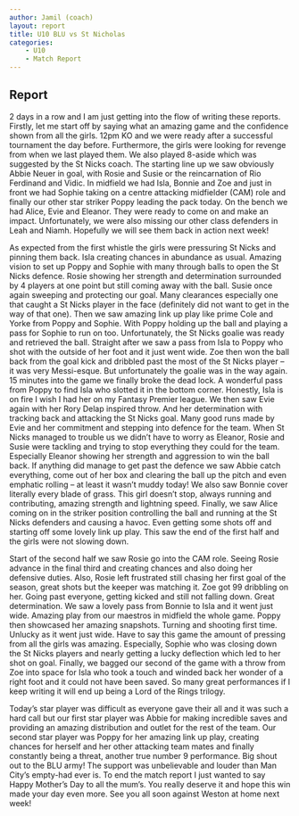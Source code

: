 ```yaml
---
author: Jamil (coach)
layout: report
title: U10 BLU vs St Nicholas
categories: 
    - U10
    - Match Report
---
```


## Report

2 days in a row and I am just getting into the flow of writing these reports. Firstly, let me start off by saying what an amazing game and the confidence shown from all the girls. 12pm KO and we were ready after a successful tournament the day before. Furthermore, the girls were looking for revenge from when we last played them. We also played 8-aside which was suggested by the St Nicks coach. The starting line up we saw obviously Abbie Neuer in goal, with Rosie and Susie or the reincarnation of Rio Ferdinand and Vidic. In midfield we had Isla, Bonnie and Zoe and just in front we had Sophie taking on a centre attacking midfielder (CAM) role and finally our other star striker Poppy leading the pack today. On the bench we had Alice, Evie and Eleanor. They were ready to come on and make an impact. Unfortunately, we were also missing our other class defenders in Leah and Niamh. Hopefully we will see them back in action next week!

As expected from the first whistle the girls were pressuring St Nicks and pinning them back. Isla creating chances in abundance as usual. Amazing vision to set up Poppy and Sophie with many through balls to open the St Nicks defence. Rosie showing her strength and determination surrounded by 4 players at one point but still coming away with the ball. Susie once again sweeping and protecting our goal. Many clearances especially one that caught a St Nicks player in the face (definitely did not want to get in the way of that one). Then we saw amazing link up play like prime Cole and Yorke from Poppy and Sophie. With Poppy holding up the ball and playing a pass for Sophie to run on too. Unfortunately, the St Nicks goalie was ready and retrieved the ball. Straight after we saw a pass from Isla to Poppy who shot with the outside of her foot and it just went wide. Zoe then won the ball back from the goal kick and dribbled past the most of the St Nicks player – it was very Messi-esque. But unfortunately the goalie was in the way again. 15 minutes into the game we finally broke the dead lock. A wonderful pass from Poppy to find Isla who slotted it in the bottom corner. Honestly, Isla is on fire I wish I had her on my Fantasy Premier league. We then saw Evie again with her Rory Delap inspired throw. And her determination with tracking back and attacking the St Nicks goal. Many good runs made by Evie and her commitment and stepping into defence for the team. When St Nicks managed to trouble us we didn’t have to worry as Eleanor, Rosie and Susie were tackling and trying to stop everything they could for the team. Especially Eleanor showing her strength and aggression to win the ball back. If anything did manage to get past the defence we saw Abbie catch everything, come out of her box and clearing the ball up the pitch and even emphatic rolling – at least it wasn’t muddy today! We also saw Bonnie cover literally every blade of grass. This girl doesn’t stop, always running and contributing, amazing strength and lightning speed. Finally, we saw Alice coming on in the striker position controlling the ball and running at the St Nicks defenders and causing a havoc. Even getting some shots off and starting off some lovely link up play. This saw the end of the first half and the girls were not slowing down.

Start of the second half we saw Rosie go into the CAM role. Seeing Rosie advance in the final third and creating chances and also doing her defensive duties. Also, Rosie left frustrated still chasing her first goal of the season, great shots but the keeper was matching it. Zoe got 99 dribbling on her. Going past everyone, getting kicked and still not falling down. Great determination. We saw a lovely pass from Bonnie to Isla and it went just wide. Amazing play from our maestros in midfield the whole game. Poppy then showcased her amazing snapshots. Turning and shooting first time. Unlucky as it went just wide. Have to say this game the amount of pressing from all the girls was amazing. Especially, Sophie who was closing down the St Nicks players and nearly getting a lucky deflection which led to her shot on goal. Finally, we bagged our second of the game with a throw from Zoe into space for Isla who took a touch and winded back her wonder of a right foot and it could not have been saved. So many great performances if I keep writing it will end up being a Lord of the Rings trilogy.

Today’s star player was difficult as everyone gave their all and it was such a hard call but our first star player was Abbie for making incredible saves and providing an amazing distribution and outlet for the rest of the team. Our second star player was Poppy for her amazing link up play, creating chances for herself and her other attacking team mates and finally constantly being a threat, another true number 9 performance. Big shout out to the BLU army! The support was unbelievable and louder than Man City’s empty-had ever is. To end the match report I just wanted to say Happy Mother’s Day to all the mum’s. You really deserve it and hope this win made your day even more. See you all soon against Weston at home next week!
